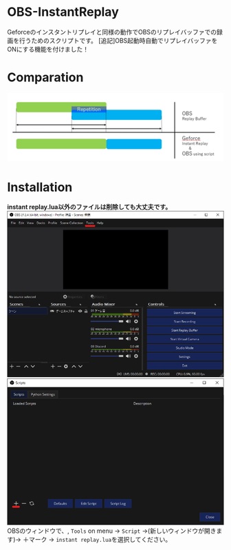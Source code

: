 # OBS-InstantReplay
Geforceのインスタントリプレイと同様の動作でOBSのリプレイバッファでの録画を行うためのスクリプトです。
[追記]OBS起動時自動でリプレイバッファをONにする機能を付けました！

# Comparation
![OBS VS GF](readme/comp.png)

# Installation
**instant replay.lua以外のファイルは削除しても大丈夫です。**
![Install1](readme/installation1.png)
![Install2](readme/installation2.png)
OBSのウィンドウで、, `Tools` on menu -> `Script` ->(新しいウィンドウが開きます)-> ＋マーク -> `instant replay.lua`を選択してください。
